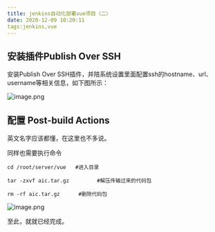 ```yaml
---
title: jenkins自动化部署vue项目（二）
date: 2020-12-09 10:20:11
tags:jenkins,vue
---
```


##  安装插件Publish Over SSH
安装Publish Over SSH插件，并陪系统设置里面配置ssh的hostname、url、username等相关信息，如下图所示：

![image.png](https://uufefile.uupt.com/PicLib/uunote/images/image_1561625203366.png)

## 配置 Post-build Actions

英文名字应该都懂，在这里也不多说。

同样也需要执行命令

```
cd /root/server/vue   #进入目录

tar -zxvf aic.tar.gz         #解压传输过来的代码包

rm -rf aic.tar.gz      #删除代码包

```
![image.png](https://uufefile.uupt.com/PicLib/uunote/images/image_1561625338111.png)

至此，就就已经完成。